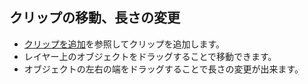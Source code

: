 ## クリップの移動、長さの変更

* [クリップを追加](https://beditor.net/Document/?page=how-to-use/add-clip&culture=ja-JP)を参照してクリップを追加します。
* レイヤー上のオブジェクトをドラッグすることで移動できます。
* オブジェクトの左右の端をドラッグすることで長さの変更が出来ます。
